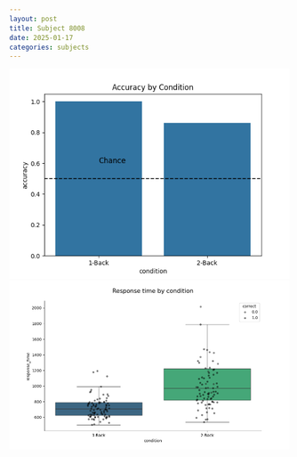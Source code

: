 ```yaml
---
layout: post
title: Subject 8008
date: 2025-01-17
categories: subjects
---
```


![](data/8008/run-13/8008_ATS_acc.png)
![](data/8008/run-13/8008_ATS_rt.png)
